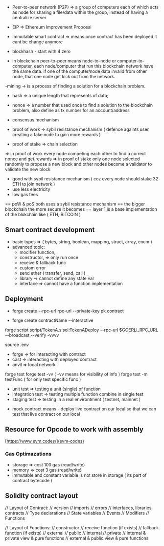 - Peer-to-peer network (P2P) => a group of computers each of which acts as node for sharing a file/data within the group, instead of having a centralize server
- EIP => Ethereum Improvement Proposal
- Immutable smart contract => means once contract has been deployed it cant be change anymore
- blockhash - start with 4 zero

- in blockchain peer-to-peer means node-to-node or computer-to-computer, each node/computer that run this blockchain network have the same data. if one of the computer/node data invalid from other node, that one node get kick out from the network.

-mining -> is a process of finding a solution for a blockchain problem.
- hash => a unique length that represents of data;
- nonce => a number that used once to find a solution to the blockchain problem, also 
  define as tx number for an account/address

- consensus mechanism
 - proof of work => sybil resistance mechanism ( defence againts user creating a fake node to gain more rewards )
 - proof of stake => chain selection

 => in proof of work every node competing each other to find a correct nonce and get rewards
 => in proof of stake only one node selected randomly to propose a new block and other nodes become a validator to validate the new block 
  - good with sybil resistance mechanism ( coz every node should stake 32 ETH to join network )
  - use less electricity
  - low gas fees

  == poW & poS both uses a sybil resistance mechanism
  == the bigger blockchain the more secure it becomes
  == layer 1 is a base implementation of the blokchain like ( ETH, BITCOIN )

  ## Smart contract development
  - basic types => ( bytes, string, boolean, mapping, struct, array, enum )
  - advanced topic:
    -  modifier function, 
    - constructor, => only run once
    - receive & fallback func
    - custom error 
    - send ether ( transfer, send, call ) 
    - library => cannot define any state var
    - interface => cannot have a function implementation

  ## Deployment
  - forge create --rpc-url rpc-url --private-key pk contract
  <!-- deploy with this --interactive not showing our private key  -->
  - forge create contractName --interactive
  <!-- or clear history with history -c -->

  <!-- deploy contract via script -->
  <!-- command -->
  forge script script/TokenA.s.sol:TokenADeploy --rpc-url $GOERLI_RPC_URL --broadcast --verify -vvvv

  <!-- to load .env file -->
  source .env

  <!-- FOUNDRY TOOLS -->
  - forge => for interacting with contract
  - cast => interacting with deployed contract
  - anvil => local network

  <!-- testing -->
  forge test
  forge test -vv ( -vv means for visibility of info )
  forge test -m testFunc ( for only test specific func )

  <!-- test step -->
  - unit test => testing a unit (single) of function
  - integration test => testing multiple function combine in single test
  - staging test => testing in a real environtment ( testnet, mainnet )

  <!-- mock contract -->
  - mock contract means - deploy live contract on our local so that we can test that live contract on our local


  ## Resource for Opcode to work with assembly
  [https://www.evm.codes/](evm-codes)

  ### Gas Optimazations
  - storage => cost 100 gas (read/write)
  - memory => cost 3 gas (read/write)
  - immutable and constant variable is not store in storage ( its part of contract bytecode )

  ## Solidity contract layout
  // Layout of Contract:
// version
// imports
// errors
// interfaces, libraries, contracts
// Type declarations
// State variables
// Events
// Modifiers
// Functions

// Layout of Functions:
// constructor
// receive function (if exists)
// fallback function (if exists)
// external
// public
// internal
// private
// internal & private view & pure functions
// external & public view & pure functions